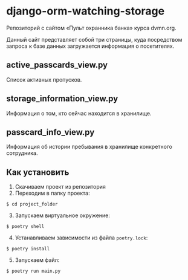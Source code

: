 # django-orm-watching-storage
Репозиторий с сайтом «Пульт охранника банка» курса dvmn.org.

Данный сайт представляет собой три страницы, куда посредством запроса к базе данных загружается информация о посетителях.

## active_passcards_view.py

Список активных пропусков.

## storage_information_view.py

Информация о том, кто сейчас находится в хранилище.

## passcard_info_view.py

Информация об истории пребывания в хранилище конкретного сотрудника.

## Как установить

1. Скачиваем проект из репозитория
2. Переходим в папку проекта:  
```
$ cd project_folder
```
3. Запускаем виртуальное окружение:  
```
$ poetry shell
```
4. Устанавливаем зависимости из файла `poetry.lock`:  
```
$ poetry install
```
5. Запускаем файл:  
```
$ poetry run main.py
```
